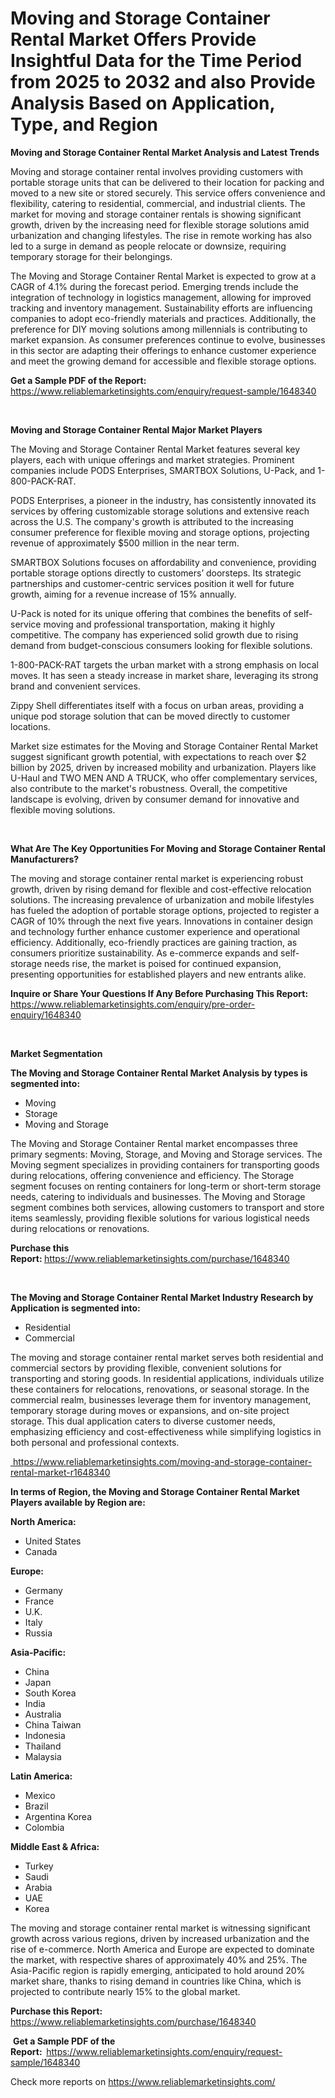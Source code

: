 <p><h1>Moving and Storage Container Rental Market Offers Provide Insightful Data for the Time Period from 2025 to 2032 and also Provide Analysis Based on Application, Type, and Region</h1></p><p><strong>Moving and Storage Container Rental Market Analysis and Latest Trends</strong></p>
<p><p>Moving and storage container rental involves providing customers with portable storage units that can be delivered to their location for packing and moved to a new site or stored securely. This service offers convenience and flexibility, catering to residential, commercial, and industrial clients. The market for moving and storage container rentals is showing significant growth, driven by the increasing need for flexible storage solutions amid urbanization and changing lifestyles. The rise in remote working has also led to a surge in demand as people relocate or downsize, requiring temporary storage for their belongings.</p><p>The Moving and Storage Container Rental Market is expected to grow at a CAGR of 4.1% during the forecast period. Emerging trends include the integration of technology in logistics management, allowing for improved tracking and inventory management. Sustainability efforts are influencing companies to adopt eco-friendly materials and practices. Additionally, the preference for DIY moving solutions among millennials is contributing to market expansion. As consumer preferences continue to evolve, businesses in this sector are adapting their offerings to enhance customer experience and meet the growing demand for accessible and flexible storage options.</p></p>
<p><strong>Get a Sample PDF of the Report:&nbsp;</strong> <a href="https://www.reliablemarketinsights.com/enquiry/request-sample/1648340?utm_campaign=2130&utm_medium=2&utm_source=Github&utm_content=ia&utm_term=18022025&utm_id=moving-and-storage-container-rental">https://www.reliablemarketinsights.com/enquiry/request-sample/1648340</a></p>
<p>&nbsp;</p>
<p><strong>Moving and Storage Container Rental Major Market Players</strong></p>
<p><p>The Moving and Storage Container Rental Market features several key players, each with unique offerings and market strategies. Prominent companies include PODS Enterprises, SMARTBOX Solutions, U-Pack, and 1-800-PACK-RAT. </p><p>PODS Enterprises, a pioneer in the industry, has consistently innovated its services by offering customizable storage solutions and extensive reach across the U.S. The company's growth is attributed to the increasing consumer preference for flexible moving and storage options, projecting revenue of approximately $500 million in the near term.</p><p>SMARTBOX Solutions focuses on affordability and convenience, providing portable storage options directly to customers’ doorsteps. Its strategic partnerships and customer-centric services position it well for future growth, aiming for a revenue increase of 15% annually.</p><p>U-Pack is noted for its unique offering that combines the benefits of self-service moving and professional transportation, making it highly competitive. The company has experienced solid growth due to rising demand from budget-conscious consumers looking for flexible solutions.</p><p>1-800-PACK-RAT targets the urban market with a strong emphasis on local moves. It has seen a steady increase in market share, leveraging its strong brand and convenient services.</p><p>Zippy Shell differentiates itself with a focus on urban areas, providing a unique pod storage solution that can be moved directly to customer locations. </p><p>Market size estimates for the Moving and Storage Container Rental Market suggest significant growth potential, with expectations to reach over $2 billion by 2025, driven by increased mobility and urbanization. Players like U-Haul and TWO MEN AND A TRUCK, who offer complementary services, also contribute to the market's robustness. Overall, the competitive landscape is evolving, driven by consumer demand for innovative and flexible moving solutions.</p></p>
<p>&nbsp;</p>
<p><strong>What Are The Key Opportunities For Moving and Storage Container Rental Manufacturers?</strong></p>
<p><p>The moving and storage container rental market is experiencing robust growth, driven by rising demand for flexible and cost-effective relocation solutions. The increasing prevalence of urbanization and mobile lifestyles has fueled the adoption of portable storage options, projected to register a CAGR of 10% through the next five years. Innovations in container design and technology further enhance customer experience and operational efficiency. Additionally, eco-friendly practices are gaining traction, as consumers prioritize sustainability. As e-commerce expands and self-storage needs rise, the market is poised for continued expansion, presenting opportunities for established players and new entrants alike.</p></p>
<p><strong>Inquire or Share Your Questions If Any Before Purchasing This Report:</strong> <a href="https://www.reliablemarketinsights.com/enquiry/pre-order-enquiry/1648340?utm_campaign=2130&utm_medium=2&utm_source=Github&utm_content=ia&utm_term=18022025&utm_id=moving-and-storage-container-rental">https://www.reliablemarketinsights.com/enquiry/pre-order-enquiry/1648340</a></p>
<p>&nbsp;</p>
<p><strong>Market Segmentation</strong></p>
<p><strong>The Moving and Storage Container Rental Market Analysis by types is segmented into:</strong></p>
<p><ul><li>Moving</li><li>Storage</li><li>Moving and Storage</li></ul></p>
<p><p>The Moving and Storage Container Rental market encompasses three primary segments: Moving, Storage, and Moving and Storage services. The Moving segment specializes in providing containers for transporting goods during relocations, offering convenience and efficiency. The Storage segment focuses on renting containers for long-term or short-term storage needs, catering to individuals and businesses. The Moving and Storage segment combines both services, allowing customers to transport and store items seamlessly, providing flexible solutions for various logistical needs during relocations or renovations.</p></p>
<p><strong>Purchase this Report:&nbsp;</strong><a href="https://www.reliablemarketinsights.com/purchase/1648340?utm_campaign=2130&utm_medium=2&utm_source=Github&utm_content=ia&utm_term=18022025&utm_id=moving-and-storage-container-rental">https://www.reliablemarketinsights.com/purchase/1648340</a></p>
<p>&nbsp;</p>
<p><strong>The Moving and Storage Container Rental Market Industry Research by Application is segmented into:</strong></p>
<p><ul><li>Residential</li><li>Commercial</li></ul></p>
<p><p>The moving and storage container rental market serves both residential and commercial sectors by providing flexible, convenient solutions for transporting and storing goods. In residential applications, individuals utilize these containers for relocations, renovations, or seasonal storage. In the commercial realm, businesses leverage them for inventory management, temporary storage during moves or expansions, and on-site project storage. This dual application caters to diverse customer needs, emphasizing efficiency and cost-effectiveness while simplifying logistics in both personal and professional contexts.</p></p>
<p><a href="https://www.reliablemarketinsights.com/moving-and-storage-container-rental-market-r1648340?utm_campaign=2130&utm_medium=2&utm_source=Github&utm_content=ia&utm_term=18022025&utm_id=moving-and-storage-container-rental">&nbsp;https://www.reliablemarketinsights.com/moving-and-storage-container-rental-market-r1648340</a></p>
<p><strong>In terms of Region, the Moving and Storage Container Rental Market Players available by Region are:</strong></p>
<p>
    <p> <strong> North America: </strong>
        <ul>
            <li>United States</li>
            <li>Canada</li>
        </ul>
        </p> 
    <p> <strong> Europe: </strong>
        <ul>
            <li>Germany</li>
            <li>France</li>
            <li>U.K.</li>
            <li>Italy</li>
            <li>Russia</li>
        </ul>
        </p> 
    <p> <strong> Asia-Pacific: </strong>
        <ul>
            <li>China</li>
            <li>Japan</li>
            <li>South Korea</li>
            <li>India</li>
            <li>Australia</li>
            <li>China Taiwan</li>
            <li>Indonesia</li>
            <li>Thailand</li>
            <li>Malaysia</li>
        </ul>
        </p> 
    <p> <strong> Latin America: </strong>
        <ul>
            <li>Mexico</li>
            <li>Brazil</li>
            <li>Argentina Korea</li>
            <li>Colombia</li>
        </ul>
        </p> 
    <p> <strong> Middle East & Africa: </strong>
        <ul>
            <li>Turkey</li>
            <li>Saudi</li>
            <li>Arabia</li>
            <li>UAE</li>
            <li>Korea</li>
        </ul>
    </p>
    </p>
<p><p>The moving and storage container rental market is witnessing significant growth across various regions, driven by increased urbanization and the rise of e-commerce. North America and Europe are expected to dominate the market, with respective shares of approximately 40% and 25%. The Asia-Pacific region is rapidly emerging, anticipated to hold around 20% market share, thanks to rising demand in countries like China, which is projected to contribute nearly 15% to the global market.</p></p>
<p><strong>Purchase this Report: </strong><a href="https://www.reliablemarketinsights.com/purchase/1648340?utm_campaign=2130&utm_medium=2&utm_source=Github&utm_content=ia&utm_term=18022025&utm_id=moving-and-storage-container-rental">https://www.reliablemarketinsights.com/purchase/1648340</a></p>
<p>&nbsp;<strong>Get a Sample PDF of the Report:&nbsp;&nbsp;</strong><a href="https://www.reliablemarketinsights.com/enquiry/request-sample/1648340?utm_campaign=2130&utm_medium=2&utm_source=Github&utm_content=ia&utm_term=18022025&utm_id=moving-and-storage-container-rental">https://www.reliablemarketinsights.com/enquiry/request-sample/1648340</a></p>
<p><strong></strong></p>
<p>Check more reports on <a href="https://www.reliablemarketinsights.com/?utm_campaign=2130&utm_medium=2&utm_source=Github&utm_content=ia&utm_term=18022025&utm_id=moving-and-storage-container-rental">https://www.reliablemarketinsights.com/</a></p>
